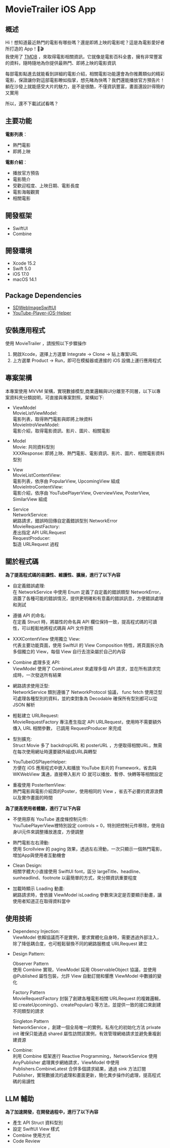 # MovieTrailer iOS App

## 概述

Hi！想知道最近熱門的電影有哪些嗎？還是即將上映的電影呢？這是為電影愛好者所打造的 App！🍿🎬  
我使用了 [TMDB](https://developer.themoviedb.org/docs/getting-started) ，來取得電影相關資訊，它就像是電影百科全書，擁有非常豐富的資料，隨時隨地為你提供最熱門、即將上映的電影資訊  

每部電影點進去就能看到詳細的電影介紹，相關電影功能還會為你推薦類似的精彩電影，保證讓你對這部電影瞭如指掌，想先睹為快嗎？我們還能播放官方預告片！躺在沙發上就能感受大片的魅力，是不是很酷，不僅資訊豐富，畫面還設計得簡約又實用  

所以，還不下載試試看嗎？

## 主要功能

**電影列表**：
  - 熱門電影
  - 即將上映

**電影介紹**：
  - 播放官方預告
  - 電影簡介
  - 受歡迎程度、上映日期、電影長度
  - 電影海報觀賞
  - 相關電影

## 開發框架
  - SwiftUI
  - Combine

## 開發環境
  - Xcode 15.2
  - Swift 5.0
  - iOS 17.0
  - macOS 14.1

## Package Dependencies
  - [SDWebImageSwiftUI](https://github.com/SDWebImage/SDWebImageSwiftUI)
  - [YouTube-Player-iOS-Helper](https://github.com/youtube/youtube-ios-player-helper)

## 安裝應用程式

使用 MovieTrailer ，請按照以下步驟操作

1. 開啟Xcode，選擇上方選單 Integrate -> Clone -> 貼上專案URL  
2. 上方選單 Product -> Run，即可在模擬器或連接的 iOS 設備上運行應用程式

## 專案架構

本專案使用 MVVM 架構，實現數據模型,商業邏輯與UI分離至不同層，以下以專案資料夾分類說明，可直接與專案對照，架構如下:

- ViewModel  
  MovieListViewModel:  
  電影列表，取得熱門電影與即將上映資料  
  MovieIntroViewModel:  
  電影介紹，取得電影資訊、影片、圖片、相關電影  
  
- Model  
  Movie:
  共同資料型別  
  XXXResponse:
  即將上映、熱門電影、電影資訊、影片、圖片、相關電影資料型別  
  
- View  
  MovieListContentView:  
  電影列表，依序由 PopularView, UpcomingView 組成  
  MovieIntroContentView:  
   電影介紹，依序由 YouTubePlayerView, OverviewView, PosterView, SimilarView 組成  

- Service  
  NetworkService:  
   網路請求，錯誤時回傳自定義錯誤型別 NetworkError  
  MovieRequestFactory:  
   產出指定 API URLRequest  
  RequestProducer:  
   製造 URLRequest 過程  

## 關於程式碼

**為了提高程式碼的易讀性、維護性、擴展，進行了以下內容**

- 自定義錯誤處理:  
  在 NetworkService 中使用 Enum 定義了自定義的錯誤類型 NetworkError，涵蓋了各種可能的錯誤情況，提供更明確和有意義的錯誤訊息，方便錯誤處理和測試

- 遵循 API 的命名:  
  在定義 Struct 時，將屬性的命名與 API 欄位保持一致，提高程式碼的可讀性，可以輕鬆地將程式碼與 API 文件對照

- XXXContentView 使用獨立 View:  
  代表主要功能頁面，使用 SwiftUI 的 View Composition 特性，將頁面拆分為多個獨立的 View，每個 View 自行去渲染屬於自己的內容

- Combine 處理多支 API:  
  ViewModel 使用了 CombineLatest 來處理多個 API 請求，並在所有請求完成時，一次發送所有結果

- 網路請求使用泛型:  
  NetworkService 類別遵循了 NetworkProtocol 協議， func fetch 使用泛型可處理各種型別的資料，並約束對象為 Decodable 確保所有型別都可以從 JSON 解析

- 輕鬆建立 URLRequest:  
  MovieRequestFactory 專注產生指定 API URLRequest，使用時不需要額外傳入 URL 相關參數， 已調用 RequestProducer 來完成

- 型別擴充:  
  Struct Movie 多了 backdropURL 和 posterURL ，方便取得相關URL，無需在每次使用網址時還要額外組成URL與轉型

- YouTubeiOSPlayerHelper:   
  方便在 iOS 應用程式中嵌入和播放 YouTube 影片的 Framework，省去與 WKWebView 溝通，直接帶入影片 ID 就可以播放、暫停、快轉等等相關設定

- 重複使用 PosterItemView:  
  熱門電影與電影介紹頁的Poster，使用相同的 View ，省去不必要的資源浪費以及實作畫面的時間

**為了提高使用者體驗，進行了以下內容**
  
- 不使用原有 YouTube 進度條控制元件:  
  YouTubePlayerView裡特別設定 controls = 0，特別把控制元件移除，使用自身UI元件來調整播放進度，方便調整

- 熱門電影左右滑動:  
  使用 Scrollview 的 paging 效果，透過左右滑動，一次只顯示一個熱門電影，增加App與使用者互動機會

- Clean Design:  
  相關字體大小直接使用 SwiftUI font，區分 largeTitle、headline、sunheadlind、footnote 以最簡單的方式，來分類資訊重要程度

- 加載時顯示 Loading 動畫:  
  網路請求時，會依據 ViewModel isLoading 參數來決定是否要顯示動畫，讓使用者知道正在取得資料當中

## 使用技術

- Dependency Injection:  
  ViewModel 依賴協議而不是實例，要求實體化自身時，需要透過外部注入，除了降低耦合度，也可輕鬆替換不同的網路服務或 URLRequest 建立

- Design Pattern:  

  Observer Pattern  
  使用 Combine 實現，ViewModel 採用 ObservableObject 協議，並使用 @Published 屬性包裝，允許 View 自動訂閱和響應 ViewModel 中數據的變化
    
  Factory Pattern  
  MovieRequestFactory 封裝了創建各種電影相關 URLRequest 的複雜邏輯，如 createUpcoming()、createPopular() 等方法，並提供一致的接口來創建不同類型的請求
   
  Singleton Pattern  
  NetworkService ，創建一個全局唯一的實例，私有化的初始化方法 private init 確保只能通過 shared 屬性訪問該實例，有效管理網絡請求並避免重複創建資源

- Combine:  
  利用 Combine 框架進行 Reactive Programming，NetworkService 使用 AnyPublisher 處理異步網絡請求，ViewModel 中使用 Publishers.CombineLatest 合併多個請求結果，通過 sink 方法訂閱 Publisher，實現數據流的處理和畫面更新，簡化異步操作的處理，提高程式碼的易讀性   

## LLM 輔助

**為了加速開發，在開發過程中，進行了以下內容**

- 產生 API Struct 資料型別
- 設定 SwiftUI View 樣式
- Combine 使用方式
- Code Review


